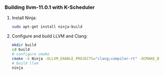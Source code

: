 ### Building llvm-11.0.1 with K-Scheduler
1. Install Ninja:
    ```sh
    sudo apt-get install ninja-build
    ```

2. Configure and build LLVM and Clang:

    ```sh
    mkdir build
    cd build
    # configure cmake
    cmake -G Ninja -DLLVM_ENABLE_PROJECTS="clang;compiler-rt" -DCMAKE_BUILD_TYPE=release -DLLVM_TARGETS_TO_BUILD=host ../llvm 
    # build llvm
    ninja 
     ```    
